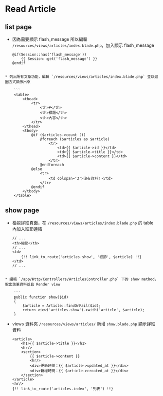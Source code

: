 # Read Article

## list page
* 因為需要顯示 flash_message 所以編輯 `/resources/views/articles/index.blade.php`，加入顯示 flash_message

	```
	@if(Session::has('flash_message'))
		{{ Session::get('flash_message') }}
	@endif
```

* 列出所有文章功能，編輯 `/resources/views/articles/index.blade.php` 並以迴圈方式顯示出來

	```
	<table>
		<thead>
			<tr>
				<th>#</th>
				<th>標題</th>
				<th>內容</th>
			</tr>
		</thead>
		<tbody>
			@if ($articles->count ())
				@foreach ($articles as $article)
					<tr>
						<td>{{ $article->id }}</td>
						<td>{{ $article->title }}</td>
						<td>{{ $article->content }}</td>
					</tr>
				@endforeach
			@else
				<tr>
					<td colspan='3'>沒有資料！</td>
				</tr>
			@endif
		</tbody>
	</table>
```

## show page
* 檢視詳細頁面，在 `/resources/views/articles/index.blade.php` 的 table 內加入細節連結

	```
	// ...
	<th>細節</th>
	// ...
	<td>
		{!! link_to_route('articles.show', '細節', $article) !!}
	</td>
	// ...
```

* 編輯 `/app/Http/Controllers/ArticlesController.php` 下的 show method，取出該筆資料並且 Render view

	```
	public function show($id)
	{
		$article = Article::findOrFail($id);
		return view('articles.show')->with('article', $article);
	}
```

* views 資料夾 `/resources/views/articles/` 新增 `show.blade.php` 顯示詳細資料

	```
	<article>
		<h1>{{ $article->title }}</h1>
		<hr/>
		<section>
			{{ $article->content }}
			<hr/>
			<div>更新時間：{{ $article->updated_at }}</div>
			<div>新增時間：{{ $article->created_at }}</div>
		</section>
	</article>
	<hr/>
	{!! link_to_route('articles.index', '列表') !!}
```
